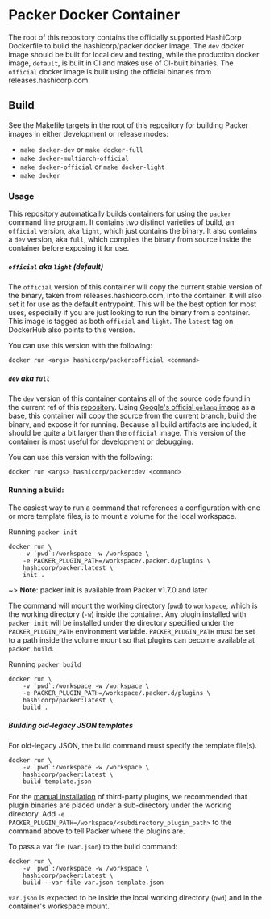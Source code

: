 # Packer Docker Container

The root of this repository contains the officially supported HashiCorp Dockerfile to build the hashicorp/packer docker image. The `dev` docker image should be built for local dev and testing, while the production docker image, `default`, is built in CI and makes use of CI-built binaries. The `official` docker image is built using the official binaries from releases.hashicorp.com. 

## Build

See the Makefile targets in the root of this repository for building Packer images in either
development or release modes:

  - `make docker-dev` or `make docker-full`
  - `make docker-multiarch-official`
  - `make docker-official` or `make docker-light`
  - `make docker`

### Usage

This repository automatically builds containers for using the
[`packer`](https://packer.io) command line program. It contains two distinct
varieties of build, an `official` version, aka `light`, which just contains the binary.
It also contains a `dev` version, aka `full`, which compiles the binary from source 
inside the container before exposing it for use.

##### `official` aka `light` (default)

The `official` version of this container will copy the current stable version of
the binary, taken from releases.hashicorp.com, into the container. It will also
set it for use as the default entrypoint. This will be the best option for most uses, 
especially if you are just looking to run the binary from a container. This image
is tagged as both `official` and `light`.
The `latest` tag on DockerHub also points to this version.

You can use this version with the following:
```shell
docker run <args> hashicorp/packer:official <command>
```

##### `dev` aka `full`

The `dev` version of this container contains all of the source code found in
the current ref of this [repository](https://github.com/hashicorp/packer). Using [Google's
official `golang` image](https://hub.docker.com/_/golang/) as a base, this
container will copy the source from the current branch, build the binary, and
expose it for running. Because all build artifacts are included, it should be quite a bit larger than
the `official` image. This version of the container is most useful for development or
debugging.

You can use this version with the following:
```shell
docker run <args> hashicorp/packer:dev <command>
```

#### Running a build:

The easiest way to run a command that references a configuration with one or more template files, is to mount a volume for the local workspace.

Running `packer init`
```shell
docker run \
    -v `pwd`:/workspace -w /workspace \
    -e PACKER_PLUGIN_PATH=/workspace/.packer.d/plugins \
    hashicorp/packer:latest \
    init .
```

~> **Note**: packer init is available from Packer v1.7.0 and later

The command will mount the working directory (`pwd`) to `workspace`, which is the working directory (`-w`) inside the container. 
Any plugin installed with `packer init` will be installed under the directory specified under the `PACKER_PLUGIN_PATH` environment variable. `PACKER_PLUGIN_PATH` must be set to a path inside the volume mount so that plugins can become available at `packer build`. 

Running `packer build`
```shell
docker run \
    -v `pwd`:/workspace -w /workspace \
    -e PACKER_PLUGIN_PATH=/workspace/.packer.d/plugins \
    hashicorp/packer:latest \
    build .
```
##### Building old-legacy JSON templates

For old-legacy JSON, the build command must specify the template file(s).

```shell
docker run \
    -v `pwd`:/workspace -w /workspace \
    hashicorp/packer:latest \
    build template.json
```

For the [manual installation](https://www.packer.io/docs/plugins#installing-plugins) of third-party plugins, we recommended that plugin binaries are placed under a sub-directory under the working directory. Add `-e PACKER_PLUGIN_PATH=/workspace/<subdirectory_plugin_path>` to the command above to tell Packer where the plugins are.

To pass a var file (`var.json`) to the build command:

```shell
docker run \
    -v `pwd`:/workspace -w /workspace \
    hashicorp/packer:latest \
    build --var-file var.json template.json
```
`var.json` is expected to be inside the local working directory (`pwd`) and in the container's workspace mount.
